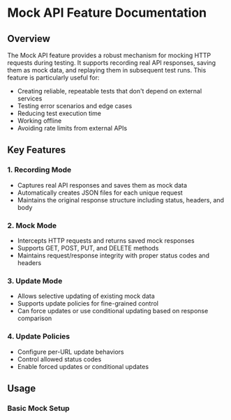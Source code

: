 # Mock API Feature Documentation

## Overview

The Mock API feature provides a robust mechanism for mocking HTTP requests during testing. It supports recording real API responses, saving them as mock data, and replaying them in subsequent test runs. This feature is particularly useful for:

- Creating reliable, repeatable tests that don't depend on external services
- Testing error scenarios and edge cases
- Reducing test execution time
- Working offline
- Avoiding rate limits from external APIs

## Key Features

### 1. Recording Mode

- Captures real API responses and saves them as mock data
- Automatically creates JSON files for each unique request
- Maintains the original response structure including status, headers, and body

### 2. Mock Mode

- Intercepts HTTP requests and returns saved mock responses
- Supports GET, POST, PUT, and DELETE methods
- Maintains request/response integrity with proper status codes and headers

### 3. Update Mode

- Allows selective updating of existing mock data
- Supports update policies for fine-grained control
- Can force updates or use conditional updating based on response comparison

### 4. Update Policies

- Configure per-URL update behaviors
- Control allowed status codes
- Enable forced updates or conditional updates

## Usage

### Basic Mock Setup
